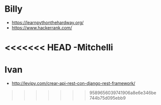 # Billy
- https://learnpythonthehardway.org/
- https://www.hackerrank.com/

<<<<<<< HEAD
-Mitchelli
=======
# Ivan

- http://levipy.com/crear-api-rest-con-django-rest-framework/
>>>>>>> 9589656039741906a8e6e346be744b75d095ebb9
